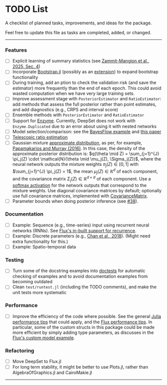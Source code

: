 # TODO List

A checklist of planned tasks, improvements, and ideas for the package.

Feel free to update this file as tasks are completed, added, or changed.

---

### Features
- [ ] Explicit learning of summary statistics (see [Zammit-Mangion et al., 2025, Sec. 4](https://arxiv.org/pdf/2404.12484))
- [ ] Incorporate [Bootstrap.jl](https://github.com/juliangehring/Bootstrap.jl) (possibly as an [extension](https://docs.julialang.org/en/v1/manual/code-loading/#man-extensions)) to expand bootstrap functionality 
- [ ] During training, add an ption to check the validation risk (and save the estimator) more frequently than the end of each epoch. This could avoid wasted computation when we have very large training sets.
- [ ] Improve assessment stage with `PosteriorEstimator` and `RatioEstimator`: add methods that assess the full posterior rather than point estimates, and add diagnostics (e.g., CRPS and interval score)
- [ ] Ensemble methods with `PosteriorEstimator` and `RatioEstimator`
- [ ] Support for [Enzyme](https://fluxml.ai/Flux.jl/dev/reference/training/enzyme/). Currently, DeepSet does not work with `Enzyme.Duplicated` due to an error about using it with nested networks
- [ ] Model selection/comparison: see the [BayesFlow example](https://bayesflow.org/main/_examples/One_Sample_TTest.html) and [this paper](https://arxiv.org/pdf/2503.23156)
- [ ] [Telescopic ratio estimation](https://arxiv.org/pdf/2006.12204)
- [ ] Gaussian mixture [approximate distribution](https://msainsburydale.github.io/NeuralEstimators.jl/dev/API/approximatedistributions/), as per, for example, [Papamakarios and Murray (2016)](https://proceedings.neurips.cc/paper/2016/hash/6aca97005c68f1206823815f66102863-Abstract.html). In this case, the density of the approximate posterior distribution is: $q(\theta \mid Z) = \sum_{j=1}^{J} \pi_j(Z) \cdot \mathcal{N}(\theta \mid \mu_j(Z), \Sigma_j(Z))$, where the neural network outputs the mixture weights $\pi_j(Z) \in [0, 1]$ with $\sum_{j=1}^{J} \pi_j(Z) = 1$, the mean $\mu_j(Z) \in \mathbb{R}^d$ of each component, and the covariance matrix $\Sigma_j(Z) \in \mathbb{R}^{d \times d}$ of each component. Use a [softmax activation](https://fluxml.ai/Flux.jl/stable/reference/models/nnlib/#NNlib.softmax) for the network outputs that correspond to the mixture weights. Use diagonal covariance matrices by default; optionally use full covariance matrices, implemented with [CovarianceMatrix](https://msainsburydale.github.io/NeuralEstimators.jl/dev/API/architectures/#NeuralEstimators.CovarianceMatrix).
- [ ] Parameter bounds when doing posterior inference (see [#38](https://github.com/msainsburydale/NeuralEstimators.jl/issues/38)).

### Documentation
- [ ] Example: Sequence (e.g., time-series) input using recurrent neural networks (RNNs). See [Flux's in-built support for recurrence](https://fluxml.ai/Flux.jl/stable/guide/models/recurrence/). 
- [ ] Example: Discrete parameters (e.g., [Chan et al., 2018](https://pubmed.ncbi.nlm.nih.gov/33244210/)). (Might need extra functionality for this.)
- [ ] Example: Spatio-temporal data

### Testing
- [ ] Turn some of the docstring examples into [doctests](https://documenter.juliadocs.org/stable/man/doctests/) for automatic checking of examples and to avoid documentation examples from becoming outdated
- [ ] Clean `test/runtest.jl` (including the TODO comments), and make the unit tests more systematic

### Performance 
- [ ] Improve the efficiency of the code where possible. See the general [Julia performance tips](https://docs.julialang.org/en/v1/manual/performance-tips/) that could apply, and the [Flux performance tips](https://fluxml.ai/Flux.jl/stable/guide/performance/). In particular, some of the custom structs in this package could be made more efficient by simply adding type parameters, as discusses in the [Flux's custom model example](https://fluxml.ai/Flux.jl/stable/tutorials/custom_layers/#Custom-Model-Example). 

### Refactoring
- [ ] Move DeepSet to Flux.jl
- [ ] For long term stability, it might be better to use Plots.jl, rather than AlgebraOfGraphics.jl and CairoMakie.jl

---


